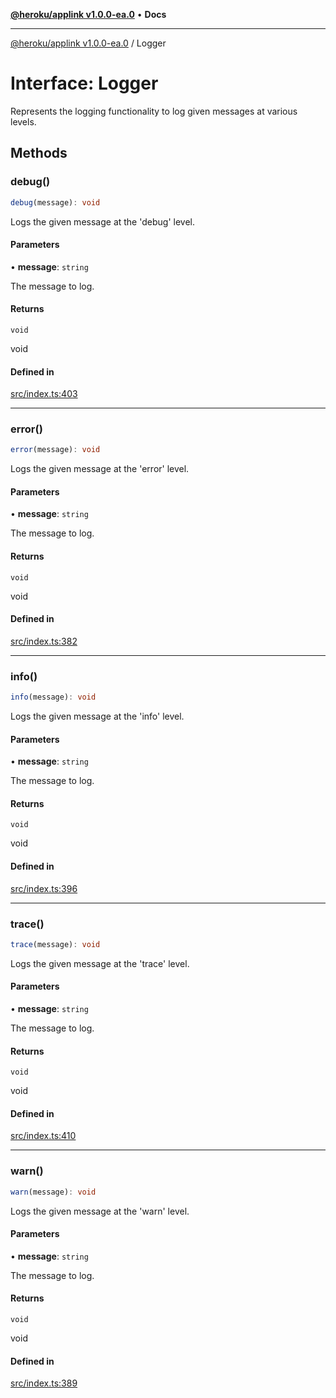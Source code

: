 [**@heroku/applink v1.0.0-ea.0**](../README.md) • **Docs**

***

[@heroku/applink v1.0.0-ea.0](../README.md) / Logger

# Interface: Logger

Represents the logging functionality to log given messages at various levels.

## Methods

### debug()

```ts
debug(message): void
```

Logs the given message at the 'debug' level.

#### Parameters

• **message**: `string`

The message to log.

#### Returns

`void`

void

#### Defined in

[src/index.ts:403](https://github.com/heroku/heroku-applink-nodejs/blob/87c92510086d403ff167f2c2ca165bec2e25023f/src/index.ts#L403)

***

### error()

```ts
error(message): void
```

Logs the given message at the 'error' level.

#### Parameters

• **message**: `string`

The message to log.

#### Returns

`void`

void

#### Defined in

[src/index.ts:382](https://github.com/heroku/heroku-applink-nodejs/blob/87c92510086d403ff167f2c2ca165bec2e25023f/src/index.ts#L382)

***

### info()

```ts
info(message): void
```

Logs the given message at the 'info' level.

#### Parameters

• **message**: `string`

The message to log.

#### Returns

`void`

void

#### Defined in

[src/index.ts:396](https://github.com/heroku/heroku-applink-nodejs/blob/87c92510086d403ff167f2c2ca165bec2e25023f/src/index.ts#L396)

***

### trace()

```ts
trace(message): void
```

Logs the given message at the 'trace' level.

#### Parameters

• **message**: `string`

The message to log.

#### Returns

`void`

void

#### Defined in

[src/index.ts:410](https://github.com/heroku/heroku-applink-nodejs/blob/87c92510086d403ff167f2c2ca165bec2e25023f/src/index.ts#L410)

***

### warn()

```ts
warn(message): void
```

Logs the given message at the 'warn' level.

#### Parameters

• **message**: `string`

The message to log.

#### Returns

`void`

void

#### Defined in

[src/index.ts:389](https://github.com/heroku/heroku-applink-nodejs/blob/87c92510086d403ff167f2c2ca165bec2e25023f/src/index.ts#L389)
